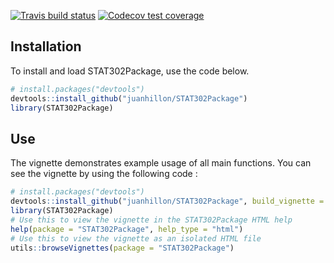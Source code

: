 <!-- badges: start -->
[![Travis build status](https://travis-ci.com/juanhillon/STAT302Package.svg?branch=master)](https://travis-ci.com/juanhillon/STAT302Package)
[![Codecov test coverage](https://codecov.io/gh/juanhillon/STAT302Package/branch/master/graph/badge.svg)](https://codecov.io/gh/juanhillon/STAT302Package?branch=master)
<!-- badges: end -->

## Installation

To install and load STAT302Package, use the code below.

``` r
# install.packages("devtools")
devtools::install_github("juanhillon/STAT302Package")
library(STAT302Package)
```

## Use

The vignette demonstrates example usage of all main functions.  You can see the vignette by using the following code :

``` r
# install.packages("devtools")
devtools::install_github("juanhillon/STAT302Package", build_vignette = TRUE, build_opts = c())
library(STAT302Package)
# Use this to view the vignette in the STAT302Package HTML help
help(package = "STAT302Package", help_type = "html")
# Use this to view the vignette as an isolated HTML file
utils::browseVignettes(package = "STAT302Package")
```
